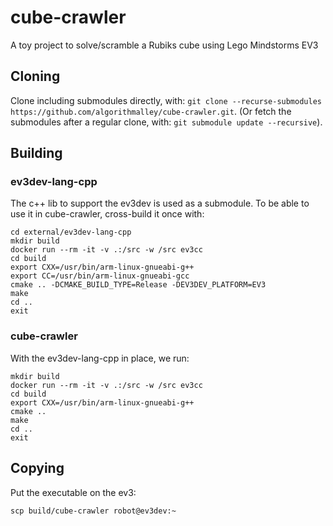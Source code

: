 # cube-crawler
A toy project to solve/scramble a Rubiks cube using Lego Mindstorms EV3

## Cloning

Clone including submodules directly, with:
```git clone --recurse-submodules https://github.com/algorithmalley/cube-crawler.git```. (Or fetch the submodules after a regular clone, with: ```git submodule update --recursive```).

## Building

### ev3dev-lang-cpp

The c++ lib to support the ev3dev is used as a submodule. To be able to use it in cube-crawler, cross-build it once with:
```
cd external/ev3dev-lang-cpp
mkdir build
docker run --rm -it -v .:/src -w /src ev3cc
cd build
export CXX=/usr/bin/arm-linux-gnueabi-g++
export CC=/usr/bin/arm-linux-gnueabi-gcc
cmake .. -DCMAKE_BUILD_TYPE=Release -DEV3DEV_PLATFORM=EV3
make
cd ..
exit
```

### cube-crawler

With the ev3dev-lang-cpp in place, we run:
```
mkdir build
docker run --rm -it -v .:/src -w /src ev3cc
cd build
export CXX=/usr/bin/arm-linux-gnueabi-g++
cmake ..
make
cd ..
exit
```

## Copying

Put the executable on the ev3:
```
scp build/cube-crawler robot@ev3dev:~
```

